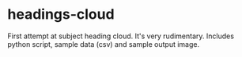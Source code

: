 # headings-cloud

First attempt at subject heading cloud. It's very rudimentary. Includes python script, sample data (csv) and sample output image.
